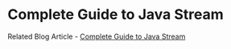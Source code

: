 # Complete Guide to Java Stream

Related Blog Article - 
[Complete Guide to Java Stream](https://techsphere.dev/complete-guide-java-stream)